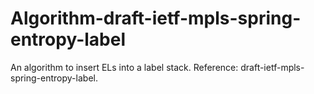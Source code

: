 # Algorithm-draft-ietf-mpls-spring-entropy-label
An algorithm to insert ELs into a label stack. Reference: draft-ietf-mpls-spring-entropy-label.

